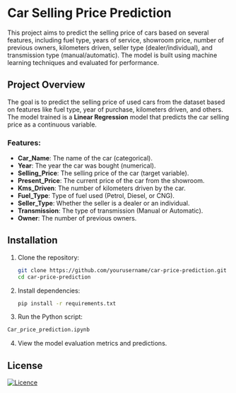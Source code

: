# Car Selling Price Prediction

This project aims to predict the selling price of cars based on several features, including fuel type, years of service, showroom price, number of previous owners, kilometers driven, seller type (dealer/individual), and transmission type (manual/automatic). The model is built using machine learning techniques and evaluated for performance.

## Project Overview

The goal is to predict the selling price of used cars from the dataset based on features like fuel type, year of purchase, kilometers driven, and others. The model trained is a **Linear Regression** model that predicts the car selling price as a continuous variable.

### Features:
- **Car_Name**: The name of the car (categorical).
- **Year**: The year the car was bought (numerical).
- **Selling_Price**: The selling price of the car (target variable).
- **Present_Price**: The current price of the car from the showroom.
- **Kms_Driven**: The number of kilometers driven by the car.
- **Fuel_Type**: Type of fuel used (Petrol, Diesel, or CNG).
- **Seller_Type**: Whether the seller is a dealer or an individual.
- **Transmission**: The type of transmission (Manual or Automatic).
- **Owner**: The number of previous owners.

## Installation

1. Clone the repository:
   ```bash
   git clone https://github.com/yourusername/car-price-prediction.git
   cd car-price-prediction

2. Install dependencies:
   ```bash
   pip install -r requirements.txt

3. Run the Python script:

```bash
Car_price_prediction.ipynb
```

4. View the model evaluation metrics and predictions.

## License

[![Licence](https://img.shields.io/github/license/Ileriayo/markdown-badges?style=for-the-badge)](./LICENSE)
